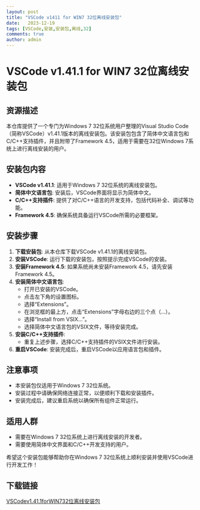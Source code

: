 ```yaml
---
layout: post
title: "VSCode v1411 for WIN7 32位离线安装包"
date:   2023-12-19
tags: [VSCode,安装,安装包,离线,32]
comments: true
author: admin
---
```

# VSCode v1.41.1 for WIN7 32位离线安装包

## 资源描述

本仓库提供了一个专门为Windows 7 32位系统用户整理的Visual Studio Code（简称VSCode）v1.41.1版本的离线安装包。该安装包包含了简体中文语言包和C/C++支持插件，并且附带了Framework 4.5，适用于需要在32位Windows 7系统上进行离线安装的用户。

## 安装包内容

- **VSCode v1.41.1**: 适用于Windows 7 32位系统的离线安装包。
- **简体中文语言包**: 安装后，VSCode界面将显示为简体中文。
- **C/C++支持插件**: 提供了对C/C++语言的开发支持，包括代码补全、调试等功能。
- **Framework 4.5**: 确保系统具备运行VSCode所需的必要框架。

## 安装步骤

1. **下载安装包**: 从本仓库下载VSCode v1.41.1的离线安装包。
2. **安装VSCode**: 运行下载的安装包，按照提示完成VSCode的安装。
3. **安装Framework 4.5**: 如果系统尚未安装Framework 4.5，请先安装Framework 4.5。
4. **安装简体中文语言包**:
   - 打开已安装的VSCode。
   - 点击左下角的设置图标。
   - 选择“Extensions”。
   - 在浏览框的最上方，点击“Extensions”字母右边的三个点（...）。
   - 选择“Install from VSIX...”。
   - 选择简体中文语言包的VSIX文件，等待安装完成。
5. **安装C/C++支持插件**:
   - 重复上述步骤，选择C/C++支持插件的VSIX文件进行安装。
6. **重启VSCode**: 安装完成后，重启VSCode以应用语言包和插件。

## 注意事项

- 本安装包仅适用于Windows 7 32位系统。
- 安装过程中请确保网络连接正常，以便顺利下载和安装插件。
- 安装完成后，建议重启系统以确保所有组件正常运行。

## 适用人群

- 需要在Windows 7 32位系统上进行离线安装的开发者。
- 需要使用简体中文界面和C/C++开发支持的用户。

希望这个安装包能够帮助你在Windows 7 32位系统上顺利安装并使用VSCode进行开发工作！

## 下载链接

[VSCodev1.41.1forWIN732位离线安装包](https://pan.quark.cn/s/7ae48ebcace9)